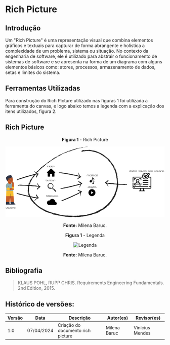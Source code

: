 # Rich Picture

## Introdução

Um "Rich Picture" é uma representação visual que combina elementos gráficos e textuais para capturar de forma abrangente e holística a complexidade de um problema, sistema ou situação. No contexto da engenharia de software, ele é utilizado para abstrair o funcionamento de sistemas de software e se apresenta na forma de um diagrama com alguns elementos básicos como: atores, processos, armazenamento de dados, setas e limites do sistema.

## Ferramentas Utilizadas

Para construção do Rich Picture utilizado nas figuras 1 foi utilizada a ferramenta do canvas, e logo abaixo temos a legenda com a explicação dos itens utilizados, figura 2.

## Rich Picture

<center>

**Figura 1** - Rich Picture

![Rich Picture](../../docs/Base/images/RichPicture.png)

**Fonte:** Milena Baruc.

</center>

<center>

**Figura 1** - Legenda

![Legenda](../Base/imagens/RichPictureLEG.png)

**Fonte:** Milena Baruc.

</center>

## Bibliografia 

> KLAUS POHL, RUPP CHRIS. Requirements Engineering Fundamentals. 2nd Edition, 2015.

## Histórico de versões:

| Versão | Data       | Descrição                         | Autor(es)       | Revisor(es) |
| ------ | ---------- | --------------------------------- | --------------- | ----------- |
| 1.0    | 07/04/2024 | Criação do documento rich picture | Milena Baruc    |  Vinícius Mendes|

